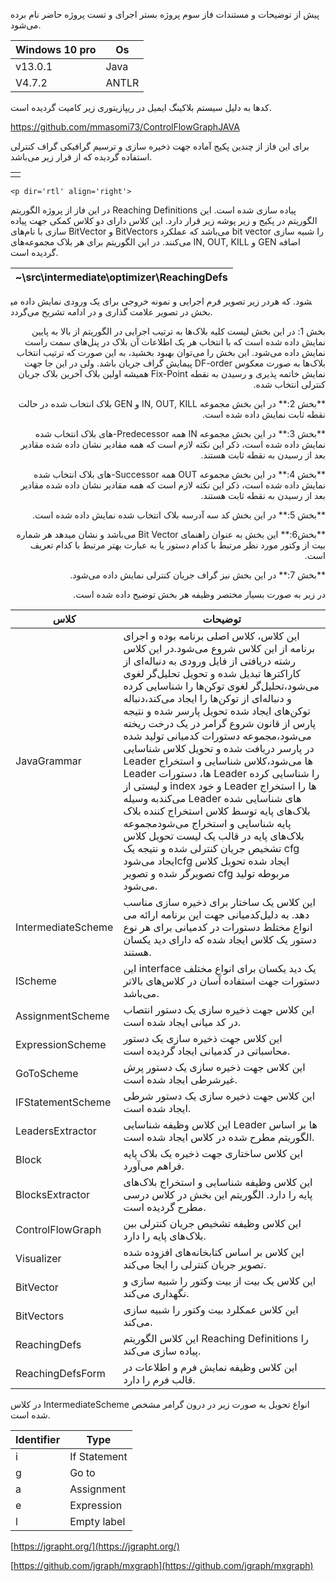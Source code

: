 
پیش از توضیحات و مستندات فاز سوم پروژه بستر اجرای و تست پروژه حاضر نام برده می‌شود.  
  
| Windows 10 pro | Os |  
| --- | --- |  
| v13.0.1 | Java |  
| V4.7.2 | ANTLR |  
  
کدها به دلیل سیستم بلاکینگ ایمیل در ریپازیتوری زیر کامیت گردیده است.  
  
https://github.com/mmasomi73/ControlFlowGraphJAVA  
  
برای این فاز از چندین پکیج آماده جهت ذخیره سازی و ترسیم گرافیکی گراف کنترلی استفاده گردیده که از قرار زیر می‌باشد.  
  

|    |
|--|
|   |

    <p dir='rtl' align='right'>
در این فاز از پروژه الگوریتم Reaching Definitions پیاده سازی شده است. این الگوریتم در پکیج و زیر پوشه زیر قرار دارد. این کلاس دارای دو کلاس کمکی جهت پیاده سازی با نام‌های BitVector و BitVectors می‌باشد که عملکرد bit vector را شبیه سازی می‌کنند. در این الگوریتم برای هر بلاک مجموعه‌های IN, OUT, KILL و GEN اضافه گردیده است.  
  </p>
  
| ~\src\intermediate\optimizer\ReachingDefs |  
| --- |  
  
در زیر تصویر فرم اجرایی و نمونه خروجی برای یک ورودی نمایش داده‌ می‎شود. که هر بخش در تصویر علامت گذاری و در ادامه تشریح می‌گردد.  
  
  <p dir='rtl' align='right'>
بخش 1: در این بخش لیست کلیه بلاک‌ها به ترتیب اجرایی در الگوریتم از بالا به پایین نمایش داده شده است که با انتخاب هر یک اطلاعات آن بلاک در پنل‌های سمت راست نمایش داده می‌شود. این بخش را می‌توان بهبود بخشید، به این صورت که ترتیب انتخاب بلاک‌ها به صورت معکوس DF-order پیمایش گراف جریان باشد. ولی در این جا جهت نمایش خاتمه پذیری و رسیدن به نقطه Fix-Point همیشه اولین بلاک آخرین بلاک جریان کنترلی انتخاب شده.  
 </p>
  <p dir='rtl' align='right'>
**بخش 2:**
 در این بخش مجموعه IN, OUT, KILL و GEN بلاک انتخاب شده در حالت نقطه ثابت نمایش داده شده است.  
    </p>
  <p dir='rtl' align='right'>
**بخش 3:** در این بخش مجموعه IN همه Predecessor-های بلاک انتخاب شده نمایش داده شده است، ذکر این نکته لازم است که همه مقادیر نشان داده شده مقادیر بعد از رسیدن به نقطه ثابت هستند.  
</p>
  <p dir='rtl' align='right'>
**بخش 4:** در این بخش مجموعه OUT همه Successor-های بلاک انتخاب شده نمایش داده شده است، ذکر این نکته لازم است که همه مقادیر نشان داده شده مقادیر بعد از رسیدن به نقطه ثابت هستند.  
  </p>
  <p dir='rtl' align='right'>
**بخش 5:** در این بخش کد سه آدرسه بلاک انتخاب شده نمایش داده شده است.  
  </p>
  <p dir='rtl' align='right'>
**بخش6:** این بخش به عنوان راهنمای Bit Vector می‌باشد و نشان میدهد هر شماره بیت از وکتور مورد نظر مرتبط با کدام دستور یا به عبارت بهتر مرتبط با کدام تعریف است.  
  </p>
  <p dir='rtl' align='right'>
**بخش 7:** در این بخش نیز گراف جریان کنترلی نمایش داده می‌شود.  
  </p>
  <p dir='rtl' align='right'>
در زیر به صورت بسیار مختصر وظیفه هر بخش توضیح داده شده است.  
  </p>
  
| کلاس | توضیحات |  
| --- | --- |  
| JavaGrammar | این کلاس، کلاس اصلی برنامه بوده و اجرای برنامه از این کلاس شروع می‌شود.در این کلاس رشته دریافتی از فایل ورودی به دنباله‌ای از کاراکترها تبدیل شده و تحویل تحلیل‌گر لغوی می‌شود،تحلیل‌گر لغوی توکن‌ها را شناسایی کرده و دنباله‌ای از توکن‌ها را ایجاد می‌کند،دنباله توکن‌های ایجاد شده تحویل پارسر شده و نتیجه پارس از قانون شروع گرامر در یک درخت ریخته می‌شود،مجموعه دستورات کدمیانی تولید شده در پارسر دریافت شده و تحویل کلاس شناسایی Leader ها می‌شود،کلاس شناسایی و استخراج Leader ها، دستورات Leader را شناسایی کرده و لیستی از index و خود Leader ها را استخراج می‌کندبه وسیله Leader های شناسایی شده بلاک‌های پایه توسط کلاس استخراج کننده بلاک پایه شناسایی و استخراج می‌شودمجموعه بلاک‌های پایه در قالب یک لیست تحویل کلاس تشخیص جریان کنترلی شده و نتیجه یک cfg ایجاد می‌شودcfg ایجاد شده تحویل کلاس تصویرگر شده و تصویر cfg مربوطه تولید می‌شود. |  
| IntermediateScheme | این کلاس یک ساختار برای ذخیره سازی مناسب کدمیانی جهت این برنامه ارائه می‎‌دهد. به دلیل انواع مختلط دستورات در کدمیانی برای هر نوع دستور یک کلاس ایجاد شده که دارای دید یکسان هستند. |  
| IScheme | این interface یک دید یکسان برای انواع مختلف دستورات جهت استفاده آسان در کلاس‌های بالاتر می‌باشد. |  
| AssignmentScheme | این کلاس جهت ذخیره سازی یک دستور انتصاب در کد میانی ایجاد شده است. |  
| ExpressionScheme | این کلاس جهت ذخیره سازی یک دستور محاسباتی در کدمیانی ایجاد گردیده است. |  
| GoToScheme | این کلاس جهت ذخیره سازی یک دستور پرش غیرشرطی ایجاد شده است. |  
| IFStatementScheme | این کلاس جهت ذخیره سازی یک دستور شرطی ایجاد شده است. |  
| LeadersExtractor | این کلاس وظیفه شناسایی Leader ها بر اساس الگوریتم مطرح شده در کلاس ایجاد شده است. |  
| Block | این کلاس ساختاری جهت ذخیره یک بلاک پایه فراهم می‌آورد. |  
| BlocksExtractor | این کلاس وظیفه شناسایی و استخراج بلاک‌های پایه را دارد. الگوریتم این بخش در کلاس درسی مطرح گردیده است. |  
| ControlFlowGraph | این کلاس وظیفه تشخیص جریان کنترلی بین بلاک‌های پایه را دارد. |  
| Visualizer | این کلاس بر اساس کتابخانه‌های افزوده شده تصویر جریان کنترلی را ایجا می‌کند. |  
| BitVector | این کلاس یک بیت از بیت وکتور را شبیه سازی و نگهداری می‌کند. |  
| BitVectors | این کلاس عمکلرد بیت وکتور را شبیه سازی می‌کند. |  
| ReachingDefs | این کلاس الگوریتم Reaching Definitions را پیاده سازی می‌کند. |  
| ReachingDefsForm | این کلاس وظیفه نمایش فرم و اطلاعات در قالب فرم را دارد. |  
  
در کلاس IntermediateScheme انواع تحویل به صورت زیر در درون گرامر مشخص شده است.  
  
| Identifier | Type |  
| --- | --- |  
| i | If Statement |  
| g | Go to |  
| a | Assignment |  
| e | Expression |  
| l | Empty label |  
  
  
 
  
  
  
  
  
[https://jgrapht.org/](https://jgrapht.org/)  
  
[https://github.com/jgraph/mxgraph](https://github.com/jgraph/mxgraph)